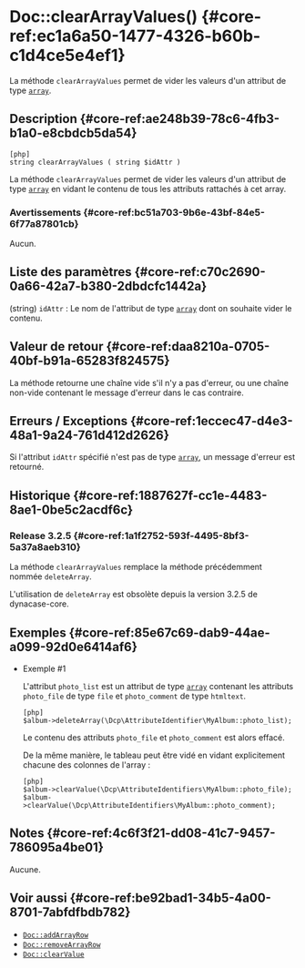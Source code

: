 # Doc::clearArrayValues() {#core-ref:ec1a6a50-1477-4326-b60b-c1d4ce5e4ef1}

<div class="short-description" markdown="1">

La méthode `clearArrayValues` permet de vider les valeurs d'un attribut de type
[`array`][type_array].

</div>

## Description {#core-ref:ae248b39-78c6-4fb3-b1a0-e8cbdcb5da54}

    [php]
    string clearArrayValues ( string $idAttr )

La méthode `clearArrayValues` permet de vider les valeurs d'un attribut de type
[`array`][type_array] en vidant le contenu de tous les attributs rattachés à
cet array.

### Avertissements {#core-ref:bc51a703-9b6e-43bf-84e5-6f77a87801cb}

Aucun.

## Liste des paramètres {#core-ref:c70c2690-0a66-42a7-b380-2dbdcfc1442a}

(string) `idAttr`
:   Le nom de l'attribut de type [`array`][type_array] dont on souhaite vider le
    contenu.

## Valeur de retour {#core-ref:daa8210a-0705-40bf-b91a-65283f824575}

La méthode retourne une chaîne vide s'il n'y a pas d'erreur, ou une chaîne
non-vide contenant le message d'erreur dans le cas contraire.

## Erreurs / Exceptions {#core-ref:1eccec47-d4e3-48a1-9a24-761d412d2626}

Si l'attribut `idAttr` spécifié n'est pas de type [`array`][type_array], un
message d'erreur est retourné.

## Historique {#core-ref:1887627f-cc1e-4483-8ae1-0be5c2acdf6c}

### Release 3.2.5 {#core-ref:1a1f2752-593f-4495-8bf3-5a37a8aeb310}

La méthode `clearArrayValues` remplace la méthode précédemment nommée
`deleteArray`.

L'utilisation de `deleteArray` est obsolète depuis la version 3.2.5 de
dynacase-core.

## Exemples {#core-ref:85e67c69-dab9-44ae-a099-92d0e6414af6}

-   Exemple #1
    
    L'attribut `photo_list` est un attribut de type [`array`][type_array]
    contenant les  attributs `photo_file` de type `file` et `photo_comment` de
    type `htmltext`.
    
        [php]
        $album->deleteArray(\Dcp\AttributeIdentifier\MyAlbum::photo_list);
    
    Le contenu des attributs `photo_file` et `photo_comment` est alors effacé.
    
    De la même manière, le tableau peut être vidé en vidant explicitement
    chacune des colonnes de l'array :
    
        [php]
        $album->clearValue(\Dcp\AttributeIdentifiers\MyAlbum::photo_file);
        $album->clearValue(\Dcp\AttributeIdentifiers\MyAlbum::photo_comment);

## Notes {#core-ref:4c6f3f21-dd08-41c7-9457-786095a4be01}

Aucune.

## Voir aussi {#core-ref:be92bad1-34b5-4a00-8701-7abfdfbdb782}

- [`Doc::addArrayRow`][Doc::addArrayRow]
- [`Doc::removeArrayRow`][Doc::removeArrayRow]
- [`Doc::clearValue`][Doc::clearValue]

<!-- links -->
[type_array]: #core-ref:dd400581-8896-4eec-9b9e-f1e5669cf180
[Doc::addArrayRow]: #core-ref:d75110cb-24f6-4810-9b62-45ce6fd99e70
[Doc::removeArrayRow]: #core-ref:af3014ba-dbde-46f8-8d57-7c883cfc0c19
[Doc::clearValue]: #core-ref:30b0592f-f0cd-498f-bc5f-301891c297e0

